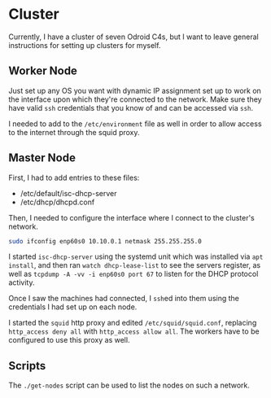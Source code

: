 # Cluster

Currently, I have a cluster of seven Odroid C4s, but I want to leave general
instructions for setting up clusters for myself.

## Worker Node

Just set up any OS you want with dynamic IP assignment set up to work on the
interface upon which they're connected to the network. Make sure they have
valid `ssh` credentials that you know of and can be accessed via `ssh`.

I needed to add to the `/etc/environment` file as well in order to allow access
to the internet through the squid proxy.

## Master Node

First, I had to add entries to these files:

- /etc/default/isc-dhcp-server
- /etc/dhcp/dhcpd.conf 

Then, I needed to configure the interface where I connect to the cluster's
network.

```bash
sudo ifconfig enp60s0 10.10.0.1 netmask 255.255.255.0
```

I started `isc-dhcp-server` using the systemd unit which was installed via `apt
install`, and then ran `watch dhcp-lease-list` to see the servers register, as
well as `tcpdump -A -vv -i enp60s0 port 67` to listen for the DHCP protocol
activity.

Once I saw the machines had connected, I `ssh`ed into them using the
credentials I had set up on each node.

I started the `squid` http proxy and edited `/etc/squid/squid.conf`, replacing
`http_access deny all` with `http_access allow all`. The workers have to be
configured to use this proxy as well.

## Scripts

The `./get-nodes` script can be used to list the nodes on such a network.
